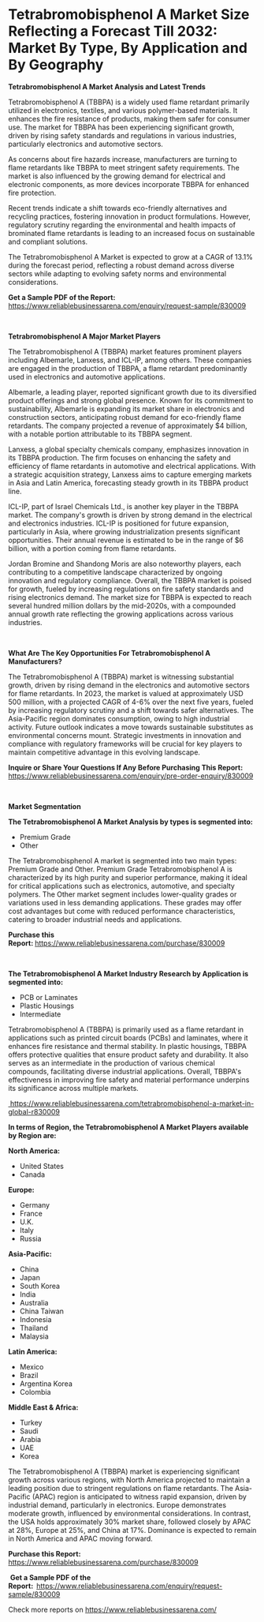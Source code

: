 <p><h1>Tetrabromobisphenol A Market Size Reflecting a Forecast Till 2032: Market By Type, By Application and By Geography</h1></p><p><strong>Tetrabromobisphenol A Market Analysis and Latest Trends</strong></p>
<p><p>Tetrabromobisphenol A (TBBPA) is a widely used flame retardant primarily utilized in electronics, textiles, and various polymer-based materials. It enhances the fire resistance of products, making them safer for consumer use. The market for TBBPA has been experiencing significant growth, driven by rising safety standards and regulations in various industries, particularly electronics and automotive sectors. </p><p>As concerns about fire hazards increase, manufacturers are turning to flame retardants like TBBPA to meet stringent safety requirements. The market is also influenced by the growing demand for electrical and electronic components, as more devices incorporate TBBPA for enhanced fire protection. </p><p>Recent trends indicate a shift towards eco-friendly alternatives and recycling practices, fostering innovation in product formulations. However, regulatory scrutiny regarding the environmental and health impacts of brominated flame retardants is leading to an increased focus on sustainable and compliant solutions. </p><p>The Tetrabromobisphenol A Market is expected to grow at a CAGR of 13.1% during the forecast period, reflecting a robust demand across diverse sectors while adapting to evolving safety norms and environmental considerations.</p></p>
<p><strong>Get a Sample PDF of the Report:&nbsp;</strong> <a href="https://www.reliablebusinessarena.com/enquiry/request-sample/830009?utm_campaign=3015&utm_medium=2&utm_source=Github&utm_content=ia&utm_term=01042025&utm_id=tetrabromobisphenol-a">https://www.reliablebusinessarena.com/enquiry/request-sample/830009</a></p>
<p>&nbsp;</p>
<p><strong>Tetrabromobisphenol A Major Market Players</strong></p>
<p><p>The Tetrabromobisphenol A (TBBPA) market features prominent players including Albemarle, Lanxess, and ICL-IP, among others. These companies are engaged in the production of TBBPA, a flame retardant predominantly used in electronics and automotive applications.</p><p>Albemarle, a leading player, reported significant growth due to its diversified product offerings and strong global presence. Known for its commitment to sustainability, Albemarle is expanding its market share in electronics and construction sectors, anticipating robust demand for eco-friendly flame retardants. The company projected a revenue of approximately $4 billion, with a notable portion attributable to its TBBPA segment.</p><p>Lanxess, a global specialty chemicals company, emphasizes innovation in its TBBPA production. The firm focuses on enhancing the safety and efficiency of flame retardants in automotive and electrical applications. With a strategic acquisition strategy, Lanxess aims to capture emerging markets in Asia and Latin America, forecasting steady growth in its TBBPA product line.</p><p>ICL-IP, part of Israel Chemicals Ltd., is another key player in the TBBPA market. The company's growth is driven by strong demand in the electrical and electronics industries. ICL-IP is positioned for future expansion, particularly in Asia, where growing industrialization presents significant opportunities. Their annual revenue is estimated to be in the range of $6 billion, with a portion coming from flame retardants.</p><p>Jordan Bromine and Shandong Moris are also noteworthy players, each contributing to a competitive landscape characterized by ongoing innovation and regulatory compliance. Overall, the TBBPA market is poised for growth, fueled by increasing regulations on fire safety standards and rising electronics demand. The market size for TBBPA is expected to reach several hundred million dollars by the mid-2020s, with a compounded annual growth rate reflecting the growing applications across various industries.</p></p>
<p>&nbsp;</p>
<p><strong>What Are The Key Opportunities For Tetrabromobisphenol A Manufacturers?</strong></p>
<p><p>The Tetrabromobisphenol A (TBBPA) market is witnessing substantial growth, driven by rising demand in the electronics and automotive sectors for flame retardants. In 2023, the market is valued at approximately USD 500 million, with a projected CAGR of 4-6% over the next five years, fueled by increasing regulatory scrutiny and a shift towards safer alternatives. The Asia-Pacific region dominates consumption, owing to high industrial activity. Future outlook indicates a move towards sustainable substitutes as environmental concerns mount. Strategic investments in innovation and compliance with regulatory frameworks will be crucial for key players to maintain competitive advantage in this evolving landscape.</p></p>
<p><strong>Inquire or Share Your Questions If Any Before Purchasing This Report:</strong> <a href="https://www.reliablebusinessarena.com/enquiry/pre-order-enquiry/830009?utm_campaign=3015&utm_medium=2&utm_source=Github&utm_content=ia&utm_term=01042025&utm_id=tetrabromobisphenol-a">https://www.reliablebusinessarena.com/enquiry/pre-order-enquiry/830009</a></p>
<p>&nbsp;</p>
<p><strong>Market Segmentation</strong></p>
<p><strong>The Tetrabromobisphenol A Market Analysis by types is segmented into:</strong></p>
<p><ul><li>Premium Grade</li><li>Other</li></ul></p>
<p><p>The Tetrabromobisphenol A market is segmented into two main types: Premium Grade and Other. Premium Grade Tetrabromobisphenol A is characterized by its high purity and superior performance, making it ideal for critical applications such as electronics, automotive, and specialty polymers. The Other market segment includes lower-quality grades or variations used in less demanding applications. These grades may offer cost advantages but come with reduced performance characteristics, catering to broader industrial needs and applications.</p></p>
<p><strong>Purchase this Report:&nbsp;</strong><a href="https://www.reliablebusinessarena.com/purchase/830009?utm_campaign=3015&utm_medium=2&utm_source=Github&utm_content=ia&utm_term=01042025&utm_id=tetrabromobisphenol-a">https://www.reliablebusinessarena.com/purchase/830009</a></p>
<p>&nbsp;</p>
<p><strong>The Tetrabromobisphenol A Market Industry Research by Application is segmented into:</strong></p>
<p><ul><li>PCB or Laminates</li><li>Plastic Housings</li><li>Intermediate</li></ul></p>
<p><p>Tetrabromobisphenol A (TBBPA) is primarily used as a flame retardant in applications such as printed circuit boards (PCBs) and laminates, where it enhances fire resistance and thermal stability. In plastic housings, TBBPA offers protective qualities that ensure product safety and durability. It also serves as an intermediate in the production of various chemical compounds, facilitating diverse industrial applications. Overall, TBBPA's effectiveness in improving fire safety and material performance underpins its significance across multiple markets.</p></p>
<p><a href="https://www.reliablebusinessarena.com/tetrabromobisphenol-a-market-in-global-r830009?utm_campaign=3015&utm_medium=2&utm_source=Github&utm_content=ia&utm_term=01042025&utm_id=tetrabromobisphenol-a">&nbsp;https://www.reliablebusinessarena.com/tetrabromobisphenol-a-market-in-global-r830009</a></p>
<p><strong>In terms of Region, the Tetrabromobisphenol A Market Players available by Region are:</strong></p>
<p>
    <p> <strong> North America: </strong>
        <ul>
            <li>United States</li>
            <li>Canada</li>
        </ul>
        </p> 
    <p> <strong> Europe: </strong>
        <ul>
            <li>Germany</li>
            <li>France</li>
            <li>U.K.</li>
            <li>Italy</li>
            <li>Russia</li>
        </ul>
        </p> 
    <p> <strong> Asia-Pacific: </strong>
        <ul>
            <li>China</li>
            <li>Japan</li>
            <li>South Korea</li>
            <li>India</li>
            <li>Australia</li>
            <li>China Taiwan</li>
            <li>Indonesia</li>
            <li>Thailand</li>
            <li>Malaysia</li>
        </ul>
        </p> 
    <p> <strong> Latin America: </strong>
        <ul>
            <li>Mexico</li>
            <li>Brazil</li>
            <li>Argentina Korea</li>
            <li>Colombia</li>
        </ul>
        </p> 
    <p> <strong> Middle East & Africa: </strong>
        <ul>
            <li>Turkey</li>
            <li>Saudi</li>
            <li>Arabia</li>
            <li>UAE</li>
            <li>Korea</li>
        </ul>
    </p>
    </p>
<p><p>The Tetrabromobisphenol A (TBBPA) market is experiencing significant growth across various regions, with North America projected to maintain a leading position due to stringent regulations on flame retardants. The Asia-Pacific (APAC) region is anticipated to witness rapid expansion, driven by industrial demand, particularly in electronics. Europe demonstrates moderate growth, influenced by environmental considerations. In contrast, the USA holds approximately 30% market share, followed closely by APAC at 28%, Europe at 25%, and China at 17%. Dominance is expected to remain in North America and APAC moving forward.</p></p>
<p><strong>Purchase this Report: </strong><a href="https://www.reliablebusinessarena.com/purchase/830009?utm_campaign=3015&utm_medium=2&utm_source=Github&utm_content=ia&utm_term=01042025&utm_id=tetrabromobisphenol-a">https://www.reliablebusinessarena.com/purchase/830009</a></p>
<p>&nbsp;<strong>Get a Sample PDF of the Report:&nbsp;&nbsp;</strong><a href="https://www.reliablebusinessarena.com/enquiry/request-sample/830009?utm_campaign=3015&utm_medium=2&utm_source=Github&utm_content=ia&utm_term=01042025&utm_id=tetrabromobisphenol-a">https://www.reliablebusinessarena.com/enquiry/request-sample/830009</a></p>
<p><strong></strong></p>
<p>Check more reports on <a href="https://www.reliablebusinessarena.com/?utm_campaign=3015&utm_medium=2&utm_source=Github&utm_content=ia&utm_term=01042025&utm_id=tetrabromobisphenol-a">https://www.reliablebusinessarena.com/</a></p>